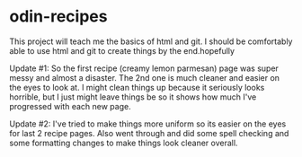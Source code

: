 # odin-recipes
This project will teach me the basics of html and git. 
I should be comfortably able to use html and git to create things by the end.hopefully

Update #1: So the first recipe (creamy lemon parmesan) page was super messy and almost a disaster. The 2nd one is much cleaner and easier on the eyes to look at. 
I might clean things up because it seriously looks horrible, but I just might leave things be so it shows how much I've progressed with each new page.

Update #2: I've tried to make things more uniform so its easier on the eyes for last 2 recipe pages. Also went through and did some spell checking and some formatting
changes to make things look cleaner overall.
